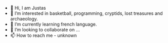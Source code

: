 - 👋 Hi, I am Justas
- 👀 I’m interested in basketball, programming, cryptids, lost treasures and archaeology.
- 🌱 I’m currently learning french language.
- 💞️ I’m looking to collaborate on ...
- 📫 How to reach me - unknown

<!---
Justas-cool/Justas-cool is a ✨ special ✨ repository because its `README.md` (this file) appears on your GitHub profile.
You can click the Preview link to take a look at your changes.
--->
